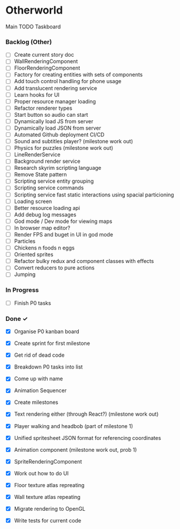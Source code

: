 # Otherworld

Main TODO Taskboard 

### Backlog (Other)

- [ ] Create current story doc  
- [ ] WallRenderingComponent  
- [ ] FloorRenderingComponent  
- [ ] Factory for creating entities with sets of components  
- [ ] Add touch control handling for phone usage  
- [ ] Add translucent rendering service  
- [ ] Learn hooks for UI  
- [ ] Proper resource manager loading  
- [ ] Refactor renderer types  
- [ ] Start button so audio can start  
- [ ] Dynamically load JS from server  
- [ ] Dynamically load JSON from server  
- [ ] Automated Github deployment CI/CD  
- [ ] Sound and subtitles player? (milestone work out)  
- [ ] Physics for puzzles (milestone work out)  
- [ ] LineRenderService  
- [ ] Background render service  
- [ ] Research skyrim scripting language  
- [ ] Remove State pattern  
- [ ] Scripting service entity grouping  
- [ ] Scripting service commands  
- [ ] Scripting service fast static interactions using spacial particioning  
- [ ] Loading screen  
- [ ] Better resource loading api  
- [ ] Add debug log messages  
- [ ] God mode / Dev mode for viewing maps  
- [ ] In browser map editor?  
- [ ] Render FPS and buget in UI in god mode  
- [ ] Particles  
- [ ] Chickens n foods n eggs  
- [ ] Oriented sprites  
- [ ] Refactor bulky redux and component classes with effects  
- [ ] Convert reducers to pure actions  
- [ ] Jumping  

### In Progress

- [ ] Finish P0 tasks  

### Done ✓

- [x] Organise P0 kanban board  
- [x] Create sprint for first milestone  
- [x] Get rid of dead code  
- [x] Breakdown P0 tasks into list  
- [x] Come up with name  
- [x] Animation Sequencer  
- [x] Create milestones  
- [x] Text rendering either (through React?) (milestone work out)  
- [x] Player walking and headbob (part of milestone 1)  
- [x] Unified spritesheet JSON format for referencing coordinates  
- [x] Animation component (milestone work out, prob 1)  
- [x] SpriteRenderingComponent  
- [x] Work out how to do UI  
- [x] Floor texture atlas repreating  
- [x] Wall texture atlas repeating  
- [x] Migrate rendering to OpenGL  
- [x] Write tests for current code  

